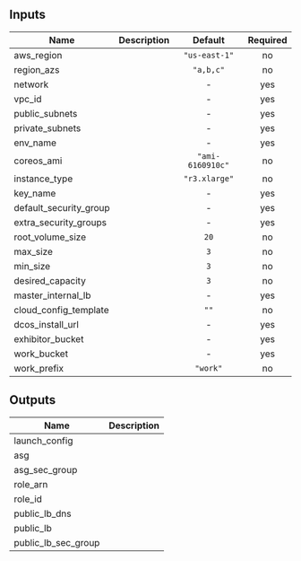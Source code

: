 
## Inputs

| Name | Description | Default | Required |
|------|-------------|:-----:|:-----:|
| aws_region |  | `"us-east-1"` | no |
| region_azs |  | `"a,b,c"` | no |
| network |  | - | yes |
| vpc_id |  | - | yes |
| public_subnets |  | - | yes |
| private_subnets |  | - | yes |
| env_name |  | - | yes |
| coreos_ami |  | `"ami-6160910c"` | no |
| instance_type |  | `"r3.xlarge"` | no |
| key_name |  | - | yes |
| default_security_group |  | - | yes |
| extra_security_groups |  | - | yes |
| root_volume_size |  | `20` | no |
| max_size |  | `3` | no |
| min_size |  | `3` | no |
| desired_capacity |  | `3` | no |
| master_internal_lb |  | - | yes |
| cloud_config_template |  | `""` | no |
| dcos_install_url |  | - | yes |
| exhibitor_bucket |  | - | yes |
| work_bucket |  | - | yes |
| work_prefix |  | `"work"` | no |

## Outputs

| Name | Description |
|------|-------------|
| launch_config |  |
| asg |  |
| asg_sec_group |  |
| role_arn |  |
| role_id |  |
| public_lb_dns |  |
| public_lb |  |
| public_lb_sec_group |  |

